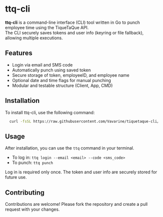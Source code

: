 # ttq-cli

**ttq-cli** is a command-line interface (CLI) tool written in Go to punch employee time using the TiqueTaQue API.  
The CLI securely saves tokens and user info (keyring or file fallback), allowing multiple executions.

## Features

- Login via email and SMS code
- Automatically punch using saved token
- Secure storage of token, employeeID, and employee name
- Optional date and time flags for manual punching
- Modular and testable structure (Client, App, CMD)


## Installation
To install ttq-cli, use the following command:

```bash
  curl -fsSL https://raw.githubusercontent.com/Vavarine/tiquetaque-cli/main/install.sh | bash
```

## Usage
After installation, you can use the `ttq` command in your terminal. 

- To log in: `ttq login --email <email> --code <sms_code>`
- To punch: `ttq punch`

Log in is required only once. The token and user info are securely stored for future use.

## Contributing
Contributions are welcome! Please fork the repository and create a pull request with your changes.